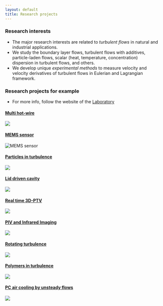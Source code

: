 ```yaml
---
layout: default
title: Research projects
---
```


### Research interests
* The major research interests are related to *turbulent flows* in natural and 
industrial applications. 
* We study the boundary layer flows, turbulent flows with  additives, particle-laden flows, 
scalar (heat, temperature, concentration) dispersion in turbulent flows, and others. 
* We develop unique *experimental methods* to measure velocity and velocity derivatives of 
turbulent flows in Eulerian and Lagrangian framework.


### Research projects for example

* For more info, follow the website of the [Laboratory](http://www.eng.tau.ac.il/turbulencelab)

#### [Multi hot-wire](http://www.eng.tau.ac.il/turbulencelab/research/multihotwire.html)
![]({{site.baseurl}}/images/calibration_in_situ.jpg)

#### [MEMS sensor](http://www.eng.tau.ac.il/turbulencelab/research/microsensor.html)
![MEMS sensor](https://lh5.googleusercontent.com/-mWCPTnbqlrk/TfKL2F7-THI/AAAAAAAALWU/gcfHpSUpDYA/s288/P1010129.JPG) 

#### [Particles in turbulence](http://www.eng.tau.ac.il/turbulencelab/research/twophase.html)
![]({{site.baseurl}}/images/twophase.jpg)

#### [Lid driven cavity](http://www.eng.tau.ac.il/turbulencelab/research/cavity.html)
![](http://lh6.ggpht.com/_Ehhk1abDUqc/SR7kA0Gw1HI/AAAAAAAADkA/FXUIcQqCQRc/s288/assembly_belt_large_aquarium.jpg) 

#### [Real time 3D-PTV](http://www.eng.tau.ac.il/turbulencelab/research/realtime.html)
![](http://lh3.google.com/particle.tracking/R72ZOs-L0aI/AAAAAAAABjY/Oili4BO4QfM/s288/Image005.jpg)

####  [PIV and Infrared Imaging](http://www.eng.tau.ac.il/turbulencelab/research/pivir.html)
![]({{site.baseurl}}/images/piv_ir_image.jpg)

#### [Rotating turbulence](http://www.eng.tau.ac.il/turbulencelab/research/rotating.html)
![]({{site.baseurl}}/images/rotating.jpg) 

#### [Polymers in turbulence](http://www.eng.tau.ac.il/turbulencelab/research/polymers.html)
![]({{site.baseurl}}/images/ptv.jpg)

#### [PC air cooling by unsteady flows](http://www.eng.tau.ac.il/turbulencelab/research/heat.html)
![]({{site.baseurl}}/images/pc-heat.jpg) 


